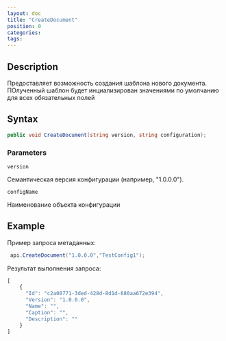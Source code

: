 ```yaml
---
layout: doc
title: "CreateDocument"
position: 0
categories: 
tags:
---
```


## Description
Предоставляет возможность создания шаблона нового документа.
ПОлученный шаблон будет инциализирован значениями по умолчанию для всех обязательных полей

## Syntax
```csharp
public void CreateDocument(string version, string configuration);
```

### Parameters

`version`

Семантическая версия конфигурации (например, "1.0.0.0").

`configName`

Наименование объекта конфигурации

## Example

Пример запроса метаданных:

```csharp
 api.CreateDocument("1.0.0.0","TestConfig1");
```

Результат выполнения запроса:

```js
[
	{
	  "Id": "c2a00771-3ded-428d-8d1d-680aa672e394",
	  "Version": "1.0.0.0",
	  "Name": "",
	  "Caption": "",
	  "Description": ""
	}
]
```

